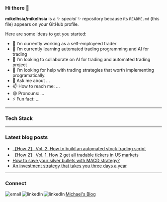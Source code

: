 ### Hi there 👋

**mikelhsia/mikelhsia** is a ✨ _special_ ✨ repository because its `README.md` (this file) appears on your GitHub profile.

Here are some ideas to get you started:

- 🔭 I’m currently working as a self-employeed trader
- 🌱 I’m currently learning automated trading programming and AI for trading
- 👯 I’m looking to collaborate on AI for trading and automated trading project
- 🤔 I’m looking for help with trading strategies that worth implementing programatically.
- 💬 Ask me about ...
- 📫 How to reach me: ...
- 😄 Pronouns: ...
- ⚡ Fun fact: ...

---
### Tech Stack



---
### Latest blog posts
- [【How 2】 Vol. 2. How to build an automated stock trading script](https://mikelhsia.github.io/2020/11/10/2020-11-08-macd-strategy-implementation/#more)
- [【How 2】 Vol. 1. How 2 get all tradable tickers in US markets](https://mikelhsia.github.io/2020/10/19/2020-10-19-get-all-tradable-tickers/#more)
- [How to save your silver bullets with MACD strategy?](https://mikelhsia.github.io/2020/10/10/2020-10-10-macd-strategy/#more)
- [An investment strategy that takes you three days a year](https://mikelhsia.github.io/2020/08/21/2020-08-21-magic-formula-vs-Acquirer-Multiples/#more)


---
### Connect
[<img align='left' alt='email' src='https://img.shields.io/badge/gmail-D14836?&style=for-the-badge&logo=gmail&logoColor=white'>](mailto:mikelhsia@hotmail.com)
[<img align='left' alt='linkedIn' src='https://img.shields.io/badge/linkedin-%230077B5.svg?&style=for-the-badge&logo=linkedin&logoColor=white'>](https://www.linkedin.com/in/tsu-yu-hsia-00743021/)
[<img align='left' alt='linkedIn' src='https://img.shields.io/badge/github-%23100000.svg?&style=for-the-badge&logo=github&logoColor=white'>](https://github.com/mikelhsia)
[Michael's Blog](https://mikelhsia.github.io/)

